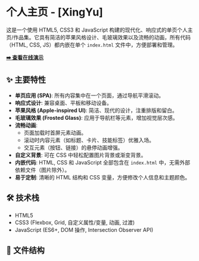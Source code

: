 # 个人主页 - [XingYu]

这是一个使用 HTML5, CSS3 和 JavaScript 构建的现代化、响应式的单页个人主页/作品集。它具有简洁的苹果风格设计、毛玻璃效果以及流畅的动画，所有代码（HTML, CSS, JS）都内嵌在单个 `index.html` 文件中，方便部署和管理。

**[➡️ 查看在线演示](https://xingyu.ink)**

## ✨ 主要特性

* **单页应用 (SPA)**: 所有内容集中在一个页面，通过导航平滑滚动。
* **响应式设计**: 兼容桌面、平板和移动设备。
* **苹果风格 (Apple-inspired UI)**: 简洁、现代的设计，注重排版和留白。
* **毛玻璃效果 (Frosted Glass)**: 应用于导航栏等元素，增加视觉层次感。
* **流畅动画**:
    * 页面加载时首屏元素动画。
    * 滚动时内容元素（如标题、卡片、技能标签）优雅入场。
    * 交互元素（按钮、链接）的悬停动画增强。
* **自定义背景**: 可在 CSS 中轻松配置图片背景或渐变背景。
* **内嵌代码**: HTML, CSS 和 JavaScript 全部包含在 `index.html` 中，无需外部依赖文件（图片除外）。
* **易于定制**: 清晰的 HTML 结构和 CSS 变量，方便修改个人信息和主题颜色。

## 🛠️ 技术栈

* HTML5
* CSS3 (Flexbox, Grid, 自定义属性/变量, 动画, 过渡)
* JavaScript (ES6+, DOM 操作, Intersection Observer API)

## 📁 文件结构
